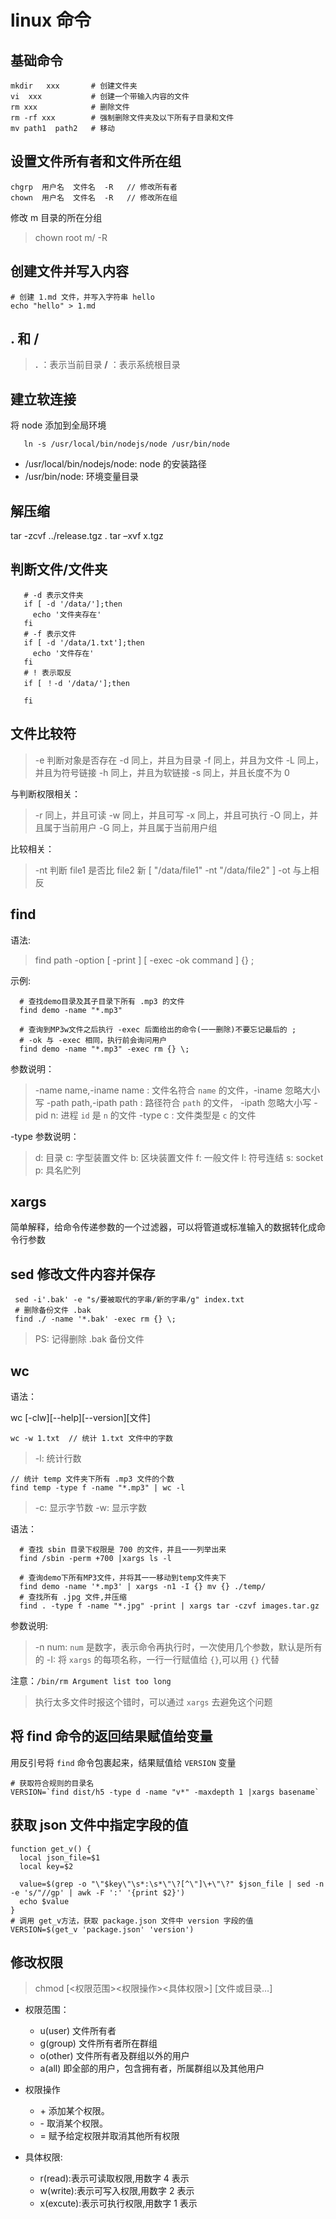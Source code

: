 # linux 命令

## 基础命令

```shell
mkdir   xxx       # 创建文件夹
vi  xxx           # 创建一个带输入内容的文件
rm xxx            # 删除文件
rm -rf xxx        # 强制删除文件夹及以下所有子目录和文件
mv path1  path2   # 移动
```

## 设置文件所有者和文件所在组

```shell
chgrp  用户名  文件名  -R   // 修改所有者
chown  用户名  文件名  -R   // 修改所在组
```

修改 m 目录的所在分组

> chown root m/ -R

## 创建文件并写入内容

```shell
# 创建 1.md 文件，并写入字符串 hello
echo "hello" > 1.md
```

## . 和 /

> **.** ：表示当前目录
> **/** ：表示系统根目录

## 建立软连接

将 node 添加到全局环境

```shell
   ln -s /usr/local/bin/nodejs/node /usr/bin/node
```

- /usr/local/bin/nodejs/node: node 的安装路径
- /usr/bin/node: 环境变量目录

## 解压缩

tar -zcvf ../release.tgz .
tar –xvf x.tgz

## 判断文件/文件夹

```shell
   # -d 表示文件夹
   if [ -d '/data/'];then
     echo '文件夹存在'
   fi
   # -f 表示文件
   if [ -d '/data/1.txt'];then
     echo '文件存在'
   fi
   # ! 表示取反
   if [ ！-d '/data/'];then

   fi
```

## 文件比较符

> -e 判断对象是否存在
> -d 同上，并且为目录
> -f 同上，并且为文件
> -L 同上，并且为符号链接
> -h 同上，并且为软链接
> -s 同上，并且长度不为 0

与判断权限相关：

> -r 同上，并且可读
> -w 同上，并且可写
> -x 同上，并且可执行
> -O 同上，并且属于当前用户
> -G 同上，并且属于当前用户组

比较相关：

> -nt 判断 file1 是否比 file2 新 [ "/data/file1" -nt "/data/file2" ]
> -ot 与上相反

## find

语法:

> find path -option [ -print ] [ -exec -ok command ] {} \;

示例:

```shell
  # 查找demo目录及其子目录下所有 .mp3 的文件
  find demo -name "*.mp3"

  # 查询到MP3w文件之后执行 -exec 后面给出的命令(一一删除)不要忘记最后的 ;
  # -ok 与 -exec 相同，执行前会询问用户
  find demo -name "*.mp3" -exec rm {} \;
```

参数说明：

> -name name,-iname name : 文件名符合 `name` 的文件，-iname 忽略大小写
> -path path,-ipath path : 路径符合 `path` 的文件， -ipath 忽略大小写
> -pid n: 进程 `id` 是 `n` 的文件
> -type c : 文件类型是 `c` 的文件

-type 参数说明：

> d: 目录
> c: 字型装置文件
> b: 区块装置文件
> f: 一般文件
> l: 符号连结
> s: socket
> p: 具名贮列

## xargs

简单解释，给命令传递参数的一个过滤器，可以将管道或标准输入的数据转化成命令行参数

## sed 修改文件内容并保存

```shell
 sed -i'.bak' -e "s/要被取代的字串/新的字串/g" index.txt
 # 删除备份文件 .bak
 find ./ -name '*.bak' -exec rm {} \;
```

> PS: 记得删除 .bak 备份文件

## wc

语法：

wc [-clw][--help][--version][文件]

```shell
wc -w 1.txt  // 统计 1.txt 文件中的字数
```

> -l: 统计行数

```shell
// 统计 temp 文件夹下所有 .mp3 文件的个数
find temp -type f -name "*.mp3" | wc -l
```

> -c: 显示字节数
> -w: 显示字数

语法：

```shell
  # 查找 sbin 目录下权限是 700 的文件，并且一一列举出来
  find /sbin -perm +700 |xargs ls -l

  # 查询demo下所有MP3文件，并将其一一移动到temp文件夹下
  find demo -name '*.mp3' | xargs -n1 -I {} mv {} ./temp/
  # 查找所有 .jpg 文件,并压缩
  find . -type f -name "*.jpg" -print | xargs tar -czvf images.tar.gz
```

参数说明:

> -n num: `num` 是数字，表示命令再执行时，一次使用几个参数，默认是所有的
> -I: 将 `xargs` 的每项名称，一行一行赋值给 `{}`,可以用 `{}` 代替

注意：`/bin/rm Argument list too long`

> 执行太多文件时报这个错时，可以通过 `xargs` 去避免这个问题

## 将 find 命令的返回结果赋值给变量

用反引号将 `find` 命令包裹起来，结果赋值给 `VERSION` 变量

```shell
# 获取符合规则的目录名
VERSION=`find dist/h5 -type d -name "v*" -maxdepth 1 |xargs basename`
```

## 获取 json 文件中指定字段的值

```shell
function get_v() {
  local json_file=$1
  local key=$2

  value=$(grep -o "\"$key\"\s*:\s*\"\?[^\"]\+\"\?" $json_file | sed -n -e 's/"//gp' | awk -F ':' '{print $2}')
  echo $value
}
# 调用 get_v方法，获取 package.json 文件中 version 字段的值
VERSION=$(get_v 'package.json' 'version')
```

## 修改权限

> chmod [<权限范围><权限操作><具体权限>] [文件或目录…]

- 权限范围：

  - u(user) 文件所有者
  - g(group) 文件所有者所在群组
  - o(other) 文件所有者及群组以外的用户
  - a(all) 即全部的用户，包含拥有者，所属群组以及其他用户

- 权限操作

  - \+ 添加某个权限。
  - \- 取消某个权限。
  - \= 赋予给定权限并取消其他所有权限

- 具体权限:
  - r(read):表示可读取权限,用数字 4 表示
  - w(write):表示可写入权限,用数字 2 表示
  - x(excute):表示可执行权限,用数字 1 表示
